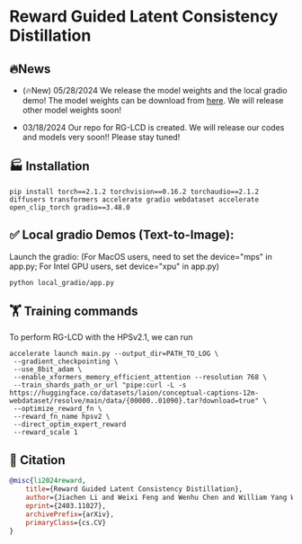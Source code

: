 # Reward Guided Latent Consistency Distillation

## 🔥News
- (🔥New) 05/28/2024 We release the model weights and the local gradio demo! The model weights can be download from [here](https://huggingface.co/jiachenli-ucsb/RG-LCM-SD-2.1-768-HPSv2.1). We will release other model weights soon!

- 03/18/2024 Our repo for RG-LCD is created. We will release our codes and models very soon!! Please stay tuned!

## 🏭 Installation

```
pip install torch==2.1.2 torchvision==0.16.2 torchaudio==2.1.2 diffusers transformers accelerate gradio webdataset accelerate open_clip_torch gradio==3.48.0 
```

## ✅ Local gradio Demos (Text-to-Image):
Launch the gradio: (For MacOS users, need to set the device="mps" in app.py; For Intel GPU users, set device="xpu" in app.py)
```
python local_gradio/app.py
```


## 🏋️ Training commands

To perform RG-LCD with the HPSv2.1, we can run

```
accelerate launch main.py --output_dir=PATH_TO_LOG \
 --gradient_checkpointing \
 --use_8bit_adam \
 --enable_xformers_memory_efficient_attention --resolution 768 \
 --train_shards_path_or_url "pipe:curl -L -s https://huggingface.co/datasets/laion/conceptual-captions-12m-webdataset/resolve/main/data/{00000..01090}.tar?download=true" \
 --optimize_reward_fn \
 --reward_fn_name hpsv2 \
 --direct_optim_expert_reward 
 --reward_scale 1
```

## 📃 Citation

```bibtex
@misc{li2024reward,
    title={Reward Guided Latent Consistency Distillation},
    author={Jiachen Li and Weixi Feng and Wenhu Chen and William Yang Wang},
    eprint={2403.11027},
    archivePrefix={arXiv},
    primaryClass={cs.CV}
}
```
